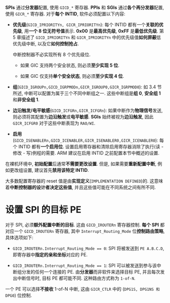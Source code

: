 
**SPIs** 通过**分发器**配置, 使用 `GICD_*` 寄存器. **PPIs** 和 **SGIs** 通过**各个再分发器**配置, 使用 `GICR_*` 寄存器. 对于**每个 INTID**, 软件必须配置以下内容:

- **优先级**(`GICD_IPRIORITYn, GICR_IPRIORITYn`): 每个 INTID 都有一个**关联的优先级**, 用**一个 8 位无符号值**表示. **0x00** 是**最高优先级**, **0xFF** 是**最低优先级**. 第 5 章描述了 `GICD_IPRIORITYn` 和 `GICR_IPRIORITYn` 中的优先级值**如何屏蔽**低优先级中断, 以及它**如何控制抢占**.

    中断控制器不必实现所有 8 个优先级位.

    * 如果 GIC 支持两个安全状态, 则必须**至少实现 5 位**.

    * 如果 GIC 仅支持**单个安全状态**, 则必须**至少实现 4 位**.

- **组**(`GICD_IGROUPn,GICD_IGRPMODn,GICR_IGROUP0,GICR_IGRPMOD0`): 如 3.4 节所述, 中断可以配置为属于三个不同中断组之一. 这些中断组是**组 0**, **安全组 1** 和**非安全组 1**.

- **边沿触发/电平敏感**(`GICD_ICFGRn,GICR_ICFGRn`): 如果中断作为**物理信号**发送, 则必须将其配置为**边沿触发**或**电平敏感**. **SGIs** 始终被视为**边沿触发**, 因此 `GICR_ICFGR0` 对于这些中断表现为 `RAO/WI`.

- **启用**(`GICD_ISENABLERn,GICD_ICENABLER,GICR_ISENABLER0,GICR_ICENABLER0`): 每个 INTID 都有**一个启用位**. 设置启用寄存器和清除启用寄存器消除了执行(读 - 修改 - 写)例程的需要. ARM 建议在启用 INTID 之前配置本节中概述的设置.

在裸机环境中, **初始配置**后通常**不需要更改设置**. 但是, 如果需要**重新配置中断**, 例如更改组设置, 建议首先**禁用该特定 INTID**.

大多数配置寄存器的 reset 值是由**实现定义**(`IMPLEMENTATION DEFINED`)的. 这意味着**中断控制器的设计者决定这些值**, 并且这些值可能在不同系统之间有所不同.

# 设置 SPI 的目标 PE

对于 SPI, 必须**额外配置中断的目标**. 这由 `GICD_IROUTERn` 寄存器控制. **每个 SPI** 都对应一个 `GICD_IROUTERn` 寄存器, 其中 `Interrupt_Routing_Mode` 位**控制路由策略**, 具体选项如下:

- `GICD_IROUTERn.Interrupt_Routing_Mode == 0`: SPI 将被发送到 `PE A.B.C.D`, 即寄存器中**指定的亲和坐标**对应的 PE.

- `GICD_IROUTERn.Interrupt_Routing_Mode == 1`: SPI 可以被发送到参与该中断组分发的任何一个连接的 PE. 由**分发器**而非软件来选择目标 PE, 并且每次发出中断信号时, 目标 PE 都可能不同. 这种路由方式称为 `1-of-N`.

一个 PE 可以选择**不接收** 1-of-N 中断, 这由 `GICR_CTLR` 中的 (`DPG1S, DPG1NS 和 DPG0`) 位控制.
